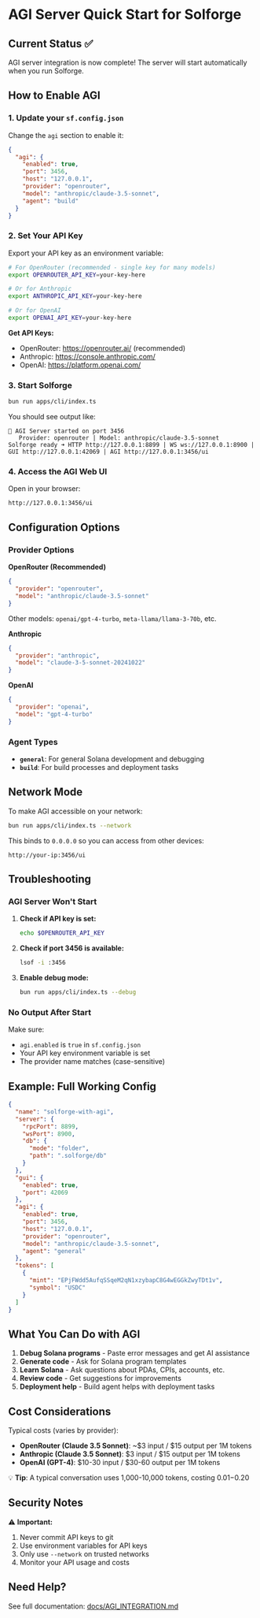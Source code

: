 # AGI Server Quick Start for Solforge

## Current Status ✅
AGI server integration is now complete! The server will start automatically when you run Solforge.

## How to Enable AGI

### 1. Update your `sf.config.json`

Change the `agi` section to enable it:

```json
{
  "agi": {
    "enabled": true,
    "port": 3456,
    "host": "127.0.0.1",
    "provider": "openrouter",
    "model": "anthropic/claude-3.5-sonnet",
    "agent": "build"
  }
}
```

### 2. Set Your API Key

Export your API key as an environment variable:

```bash
# For OpenRouter (recommended - single key for many models)
export OPENROUTER_API_KEY=your-key-here

# Or for Anthropic
export ANTHROPIC_API_KEY=your-key-here

# Or for OpenAI
export OPENAI_API_KEY=your-key-here
```

**Get API Keys:**
- OpenRouter: https://openrouter.ai/ (recommended)
- Anthropic: https://console.anthropic.com/
- OpenAI: https://platform.openai.com/

### 3. Start Solforge

```bash
bun run apps/cli/index.ts
```

You should see output like:

```
🤖 AGI Server started on port 3456
   Provider: openrouter | Model: anthropic/claude-3.5-sonnet
Solforge ready ➜ HTTP http://127.0.0.1:8899 | WS ws://127.0.0.1:8900 | GUI http://127.0.0.1:42069 | AGI http://127.0.0.1:3456/ui
```

### 4. Access the AGI Web UI

Open in your browser:
```
http://127.0.0.1:3456/ui
```

## Configuration Options

### Provider Options

**OpenRouter (Recommended)**
```json
{
  "provider": "openrouter",
  "model": "anthropic/claude-3.5-sonnet"
}
```
Other models: `openai/gpt-4-turbo`, `meta-llama/llama-3-70b`, etc.

**Anthropic**
```json
{
  "provider": "anthropic",
  "model": "claude-3-5-sonnet-20241022"
}
```

**OpenAI**
```json
{
  "provider": "openai",
  "model": "gpt-4-turbo"
}
```

### Agent Types

- **`general`**: For general Solana development and debugging
- **`build`**: For build processes and deployment tasks

## Network Mode

To make AGI accessible on your network:

```bash
bun run apps/cli/index.ts --network
```

This binds to `0.0.0.0` so you can access from other devices:
```
http://your-ip:3456/ui
```

## Troubleshooting

### AGI Server Won't Start

1. **Check if API key is set:**
   ```bash
   echo $OPENROUTER_API_KEY
   ```

2. **Check if port 3456 is available:**
   ```bash
   lsof -i :3456
   ```

3. **Enable debug mode:**
   ```bash
   bun run apps/cli/index.ts --debug
   ```

### No Output After Start

Make sure:
- `agi.enabled` is `true` in `sf.config.json`
- Your API key environment variable is set
- The provider name matches (case-sensitive)

## Example: Full Working Config

```json
{
  "name": "solforge-with-agi",
  "server": {
    "rpcPort": 8899,
    "wsPort": 8900,
    "db": {
      "mode": "folder",
      "path": ".solforge/db"
    }
  },
  "gui": {
    "enabled": true,
    "port": 42069
  },
  "agi": {
    "enabled": true,
    "port": 3456,
    "host": "127.0.0.1",
    "provider": "openrouter",
    "model": "anthropic/claude-3.5-sonnet",
    "agent": "general"
  },
  "tokens": [
    {
      "mint": "EPjFWdd5AufqSSqeM2qN1xzybapC8G4wEGGkZwyTDt1v",
      "symbol": "USDC"
    }
  ]
}
```

## What You Can Do with AGI

1. **Debug Solana programs** - Paste error messages and get AI assistance
2. **Generate code** - Ask for Solana program templates
3. **Learn Solana** - Ask questions about PDAs, CPIs, accounts, etc.
4. **Review code** - Get suggestions for improvements
5. **Deployment help** - Build agent helps with deployment tasks

## Cost Considerations

Typical costs (varies by provider):
- **OpenRouter (Claude 3.5 Sonnet)**: ~$3 input / $15 output per 1M tokens
- **Anthropic (Claude 3.5 Sonnet)**: $3 input / $15 output per 1M tokens
- **OpenAI (GPT-4)**: $10-30 input / $30-60 output per 1M tokens

💡 **Tip**: A typical conversation uses 1,000-10,000 tokens, costing $0.01-$0.20

## Security Notes

⚠️ **Important:**
1. Never commit API keys to git
2. Use environment variables for API keys
3. Only use `--network` on trusted networks
4. Monitor your API usage and costs

## Need Help?

See full documentation: [docs/AGI_INTEGRATION.md](docs/AGI_INTEGRATION.md)

